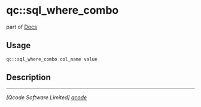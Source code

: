qc::sql_where_combo
===================

part of [Docs](.)

Usage
-----
`qc::sql_where_combo col_name value`

Description
-----------


----------------------------------
*[Qcode Software Limited] [qcode]*

[qcode]: www.qcode.co.uk "Qcode Software"